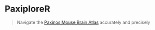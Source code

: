 # PaxiploreR
> Navigate the [Paxinos Mouse Brain Atlas](http://labs.gaidi.ca/mouse-brain-atlas/) accurately and precisely
